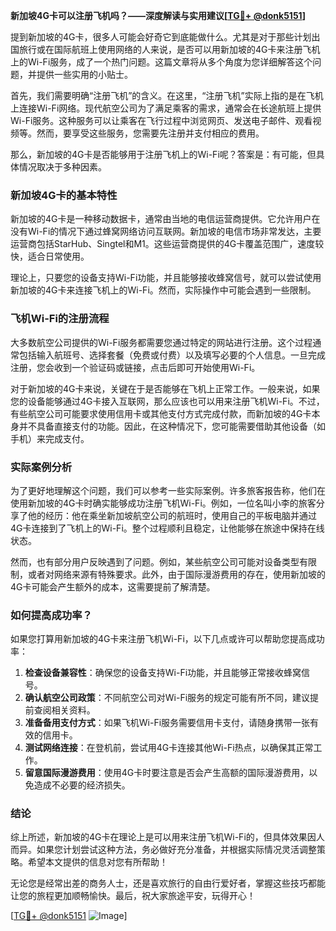**新加坡4G卡可以注册飞机吗？——深度解读与实用建议[[TG💪+ @donk5151](https://t.me/s/donk5151)]**

提到新加坡的4G卡，很多人可能会好奇它到底能做什么。尤其是对于那些计划出国旅行或在国际航班上使用网络的人来说，是否可以用新加坡的4G卡来注册飞机上的Wi-Fi服务，成了一个热门问题。这篇文章将从多个角度为您详细解答这个问题，并提供一些实用的小贴士。

首先，我们需要明确“注册飞机”的含义。在这里，“注册飞机”实际上指的是在飞机上连接Wi-Fi网络。现代航空公司为了满足乘客的需求，通常会在长途航班上提供Wi-Fi服务。这种服务可以让乘客在飞行过程中浏览网页、发送电子邮件、观看视频等。然而，要享受这些服务，您需要先注册并支付相应的费用。

那么，新加坡的4G卡是否能够用于注册飞机上的Wi-Fi呢？答案是：有可能，但具体情况取决于多种因素。

### 新加坡4G卡的基本特性

新加坡的4G卡是一种移动数据卡，通常由当地的电信运营商提供。它允许用户在没有Wi-Fi的情况下通过蜂窝网络访问互联网。新加坡的电信市场非常发达，主要运营商包括StarHub、Singtel和M1。这些运营商提供的4G卡覆盖范围广，速度较快，适合日常使用。

理论上，只要您的设备支持Wi-Fi功能，并且能够接收蜂窝信号，就可以尝试使用新加坡的4G卡来连接飞机上的Wi-Fi。然而，实际操作中可能会遇到一些限制。

### 飞机Wi-Fi的注册流程

大多数航空公司提供的Wi-Fi服务都需要您通过特定的网站进行注册。这个过程通常包括输入航班号、选择套餐（免费或付费）以及填写必要的个人信息。一旦完成注册，您会收到一个验证码或链接，点击后即可开始使用Wi-Fi。

对于新加坡的4G卡来说，关键在于是否能够在飞机上正常工作。一般来说，如果您的设备能够通过4G卡接入互联网，那么应该也可以用来注册飞机Wi-Fi。不过，有些航空公司可能要求使用信用卡或其他支付方式完成付款，而新加坡的4G卡本身并不具备直接支付的功能。因此，在这种情况下，您可能需要借助其他设备（如手机）来完成支付。

### 实际案例分析

为了更好地理解这个问题，我们可以参考一些实际案例。许多旅客报告称，他们在使用新加坡的4G卡时确实能够成功注册飞机Wi-Fi。例如，一位名叫小李的旅客分享了他的经历：他在乘坐新加坡航空公司的航班时，使用自己的平板电脑并通过4G卡连接到了飞机上的Wi-Fi。整个过程顺利且稳定，让他能够在旅途中保持在线状态。

然而，也有部分用户反映遇到了问题。例如，某些航空公司可能对设备类型有限制，或者对网络来源有特殊要求。此外，由于国际漫游费用的存在，使用新加坡的4G卡可能会产生额外的成本，这需要提前了解清楚。

### 如何提高成功率？

如果您打算用新加坡的4G卡来注册飞机Wi-Fi，以下几点或许可以帮助您提高成功率：

1. **检查设备兼容性**：确保您的设备支持Wi-Fi功能，并且能够正常接收蜂窝信号。
2. **确认航空公司政策**：不同航空公司对Wi-Fi服务的规定可能有所不同，建议提前查阅相关资料。
3. **准备备用支付方式**：如果飞机Wi-Fi服务需要信用卡支付，请随身携带一张有效的信用卡。
4. **测试网络连接**：在登机前，尝试用4G卡连接其他Wi-Fi热点，以确保其正常工作。
5. **留意国际漫游费用**：使用4G卡时要注意是否会产生高额的国际漫游费用，以免造成不必要的经济损失。

### 结论

综上所述，新加坡的4G卡在理论上是可以用来注册飞机Wi-Fi的，但具体效果因人而异。如果您计划尝试这种方法，务必做好充分准备，并根据实际情况灵活调整策略。希望本文提供的信息对您有所帮助！

无论您是经常出差的商务人士，还是喜欢旅行的自由行爱好者，掌握这些技巧都能让您的旅程更加顺畅愉快。最后，祝大家旅途平安，玩得开心！

[[TG💪+ @donk5151](https://t.me/s/donk5151) ![Image](https://i.postimg.cc/rwNCRYN7/Snipaste-2025-04-30-17-27-05.png)]